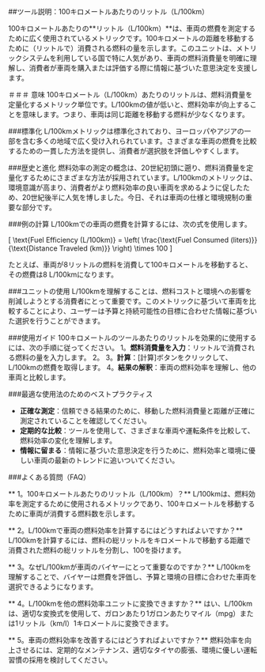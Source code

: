 ##ツール説明：100キロメートルあたりのリットル（L/100km）

100キロメートルあたりの**リットル（L/100km）**は、車両の燃費を測定するために広く使用されているメトリックです。100キロメートルの距離を移動するために（リットルで）消費される燃料の量を示します。このユニットは、メトリックシステムを利用している国で特に人気があり、車両の燃料消費量を明確に理解し、消費者が車両を購入または評価する際に情報に基づいた意思決定を支援します。

＃＃＃ 意味
100キロメートル（L/100km）あたりのリットルは、燃料消費量を定量化するメトリック単位です。L/100kmの値が低いと、燃料効率が向上することを意味します。つまり、車両は同じ距離を移動する燃料が少なくなります。

###標準化
L/100kmメトリックは標準化されており、ヨーロッパやアジアの一部を含む多くの地域で広く受け入れられています。さまざまな車両の燃費を比較するための一貫した方法を提供し、消費者が選択肢を評価しやすくします。

###歴史と進化
燃料効率の測定の概念は、20世紀初頭に遡り、燃料消費量を定量化するためにさまざまな方法が採用されています。L/100kmのメトリックは、環境意識が高まり、消費者がより燃料効率の良い車両を求めるように促したため、20世紀後半に人気を博しました。今日、それは車両の仕様と環境規制の重要な部分です。

###例の計算
L/100kmでの車両の燃費を計算するには、次の式を使用します。

\[ \text{Fuel Efficiency (L/100km)} = \left( \frac{\text{Fuel Consumed (liters)}}{\text{Distance Traveled (km)}} \right) \times 100 \]

たとえば、車両が8リットルの燃料を消費して100キロメートルを移動すると、その燃費は8 L/100kmになります。

###ユニットの使用
L/100kmを理解することは、燃料コストと環境への影響を削減しようとする消費者にとって重要です。このメトリックに基づいて車両を比較することにより、ユーザーは予算と持続可能性の目標に合わせた情報に基づいた選択を行うことができます。

###使用ガイド
100キロメートルのツールあたりのリットルを効果的に使用するには、次の手順に従ってください。
1。**燃料消費量を入力**：リットルで消費される燃料の量を入力します。
2。
3。**計算**：[計算]ボタンをクリックして、L/100kmの燃費を取得します。
4。**結果の解釈**：車両の燃料効率を理解し、他の車両と比較します。

###最適な使用法のためのベストプラクティス
-  **正確な測定**：信頼できる結果のために、移動した燃料消費量と距離が正確に測定されていることを確認してください。
-  **定期的な比較**：ツールを使用して、さまざまな車両や運転条件を比較して、燃料効率の変化を理解します。
-  **情報に留まる**：情報に基づいた意思決定を行うために、燃料効率と環境に優しい車両の最新のトレンドに追いついてください。

###よくある質問（FAQ）

** 1。100キロメートルあたりのリットル（L/100km）？**
L/100kmは、燃料効率を測定するために使用されるメトリックであり、100キロメートルを移動するために車両が消費する燃料数を示します。

** 2。L/100kmで車両の燃料効率を計算するにはどうすればよいですか？**
L/100kmを計算するには、燃料の総リットルをキロメートルで移動する距離で消費された燃料の総リットルを分割し、100を掛けます。

** 3。なぜL/100kmが車両のバイヤーにとって重要なのですか？**
L/100kmを理解することで、バイヤーは燃費を評価し、予算と環境の目標に合わせた車両を選択できるようになります。

** 4。L/100kmを他の燃料効率ユニットに変換できますか？**
はい、L/100kmは、適切な変換式を使用して、ガロンあたり1ガロンあたりマイル（mpg）または1リットル（km/l）1キロメートルに変換できます。

** 5。車両の燃料効率を改善するにはどうすればよいですか？**
燃料効率を向上させるには、定期的なメンテナンス、適切なタイヤの膨張、環境に優しい運転習慣の採用を検討してください。